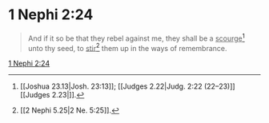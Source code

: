 # 1 Nephi 2:24

> And if it so be that they rebel against me, they shall be a <u>scourge</u>[^a] unto thy seed, to <u>stir</u>[^b] them up in the ways of remembrance.

[1 Nephi 2:24](https://www.churchofjesuschrist.org/study/scriptures/bofm/1-ne/2?lang=eng&id=p24#p24)


[^a]: [[Joshua 23.13|Josh. 23:13]]; [[Judges 2.22|Judg. 2:22 (22–23)]][[Judges 2.23|]].  
[^b]: [[2 Nephi 5.25|2 Ne. 5:25]].  
